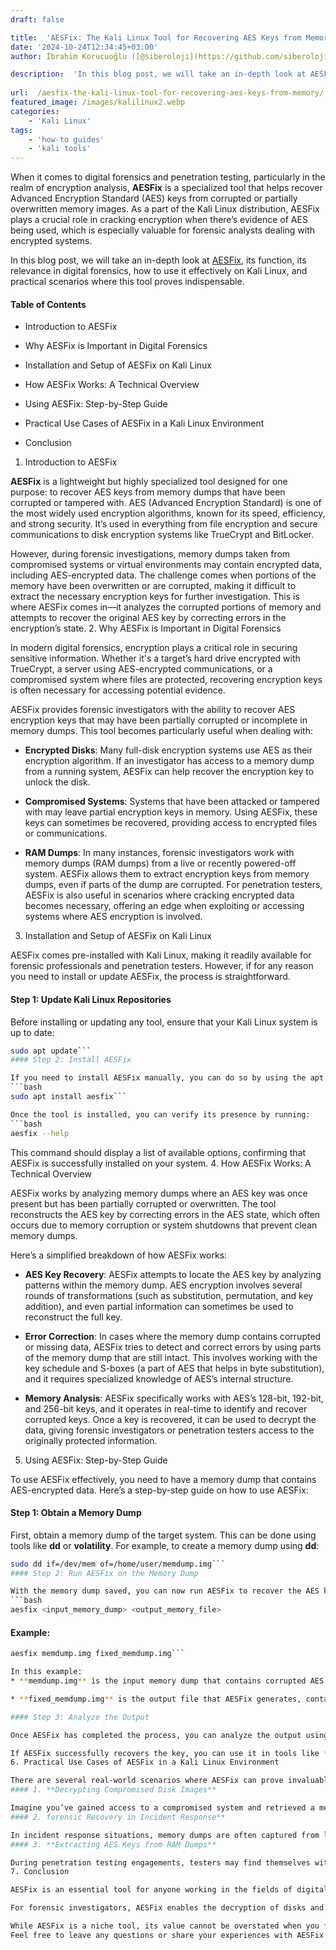 ```yaml
---
draft: false

title:  'AESFix: The Kali Linux Tool for Recovering AES Keys from Memory'
date: '2024-10-24T12:34:45+03:00'
author: İbrahim Korucuoğlu ([@siberoloji](https://github.com/siberoloji))

description:  'In this blog post, we will take an in-depth look at AESFix, its function, its relevance in digital forensics, how to use it effectively on Kali Linux, and practical scenarios where this tool proves indispensable.' 
 
url:  /aesfix-the-kali-linux-tool-for-recovering-aes-keys-from-memory/
featured_image: /images/kalilinux2.webp
categories:
    - 'Kali Linux'
tags:
    - 'how-to guides'
    - 'kali tools'
---
```

When it comes to digital forensics and penetration testing, particularly in the realm of encryption analysis, **AESFix** is a specialized tool that helps recover Advanced Encryption Standard (AES) keys from corrupted or partially overwritten memory images. As a part of the Kali Linux distribution, AESFix plays a crucial role in cracking encryption when there’s evidence of AES being used, which is especially valuable for forensic analysts dealing with encrypted systems.

In this blog post, we will take an in-depth look at <a href="https://citp.princeton.edu/our-work/memory/code/" target="_blank" rel="noopener" title="">AESFix</a>, its function, its relevance in digital forensics, how to use it effectively on Kali Linux, and practical scenarios where this tool proves indispensable.
#### Table of Contents
* Introduction to AESFix

* Why AESFix is Important in Digital Forensics

* Installation and Setup of AESFix on Kali Linux

* How AESFix Works: A Technical Overview

* Using AESFix: Step-by-Step Guide

* Practical Use Cases of AESFix in a Kali Linux Environment

* Conclusion

1. Introduction to AESFix

**AESFix** is a lightweight but highly specialized tool designed for one purpose: to recover AES keys from memory dumps that have been corrupted or tampered with. AES (Advanced Encryption Standard) is one of the most widely used encryption algorithms, known for its speed, efficiency, and strong security. It’s used in everything from file encryption and secure communications to disk encryption systems like TrueCrypt and BitLocker.

However, during forensic investigations, memory dumps taken from compromised systems or virtual environments may contain encrypted data, including AES-encrypted data. The challenge comes when portions of the memory have been overwritten or are corrupted, making it difficult to extract the necessary encryption keys for further investigation. This is where AESFix comes in—it analyzes the corrupted portions of memory and attempts to recover the original AES key by correcting errors in the encryption’s state.
2. Why AESFix is Important in Digital Forensics

In modern digital forensics, encryption plays a critical role in securing sensitive information. Whether it's a target’s hard drive encrypted with TrueCrypt, a server using AES-encrypted communications, or a compromised system where files are protected, recovering encryption keys is often necessary for accessing potential evidence.

AESFix provides forensic investigators with the ability to recover AES encryption keys that may have been partially corrupted or incomplete in memory dumps. This tool becomes particularly useful when dealing with:
* **Encrypted Disks**: Many full-disk encryption systems use AES as their encryption algorithm. If an investigator has access to a memory dump from a running system, AESFix can help recover the encryption key to unlock the disk.

* **Compromised Systems**: Systems that have been attacked or tampered with may leave partial encryption keys in memory. Using AESFix, these keys can sometimes be recovered, providing access to encrypted files or communications.

* **RAM Dumps**: In many instances, forensic investigators work with memory dumps (RAM dumps) from a live or recently powered-off system. AESFix allows them to extract encryption keys from memory dumps, even if parts of the dump are corrupted.
For penetration testers, AESFix is also useful in scenarios where cracking encrypted data becomes necessary, offering an edge when exploiting or accessing systems where AES encryption is involved.
3. Installation and Setup of AESFix on Kali Linux

AESFix comes pre-installed with Kali Linux, making it readily available for forensic professionals and penetration testers. However, if for any reason you need to install or update AESFix, the process is straightforward.
#### Step 1: Update Kali Linux Repositories

Before installing or updating any tool, ensure that your Kali Linux system is up to date:
```bash
sudo apt update```
#### Step 2: Install AESFix

If you need to install AESFix manually, you can do so by using the apt package manager:
```bash
sudo apt install aesfix```

Once the tool is installed, you can verify its presence by running:
```bash
aesfix --help
```

This command should display a list of available options, confirming that AESFix is successfully installed on your system.
4. How AESFix Works: A Technical Overview

AESFix works by analyzing memory dumps where an AES key was once present but has been partially corrupted or overwritten. The tool reconstructs the AES key by correcting errors in the AES state, which often occurs due to memory corruption or system shutdowns that prevent clean memory dumps.

Here’s a simplified breakdown of how AESFix works:
* **AES Key Recovery**: AESFix attempts to locate the AES key by analyzing patterns within the memory dump. AES encryption involves several rounds of transformations (such as substitution, permutation, and key addition), and even partial information can sometimes be used to reconstruct the full key.

* **Error Correction**: In cases where the memory dump contains corrupted or missing data, AESFix tries to detect and correct errors by using parts of the memory dump that are still intact. This involves working with the key schedule and S-boxes (a part of AES that helps in byte substitution), and it requires specialized knowledge of AES’s internal structure.

* **Memory Analysis**: AESFix specifically works with AES’s 128-bit, 192-bit, and 256-bit keys, and it operates in real-time to identify and recover corrupted keys.
Once a key is recovered, it can be used to decrypt the data, giving forensic investigators or penetration testers access to the originally protected information.
5. Using AESFix: Step-by-Step Guide

To use AESFix effectively, you need to have a memory dump that contains AES-encrypted data. Here’s a step-by-step guide on how to use AESFix:
#### Step 1: Obtain a Memory Dump

First, obtain a memory dump of the target system. This can be done using tools like **dd** or **volatility**. For example, to create a memory dump using **dd**:
```bash
sudo dd if=/dev/mem of=/home/user/memdump.img```
#### Step 2: Run AESFix on the Memory Dump

With the memory dump saved, you can now run AESFix to recover the AES key. The basic syntax for AESFix is:
```bash
aesfix <input_memory_dump> <output_memory_file>
```
#### Example:
```bash
aesfix memdump.img fixed_memdump.img```

In this example:
* **memdump.img** is the input memory dump that contains corrupted AES keys.

* **fixed_memdump.img** is the output file that AESFix generates, containing the corrected AES key.

#### Step 3: Analyze the Output

Once AESFix has completed the process, you can analyze the output using other tools (such as an AES decryption tool) to test whether the recovered key can decrypt the data.

If AESFix successfully recovers the key, you can use it in tools like **openssl** or **TrueCrypt** to decrypt the files or disk.
6. Practical Use Cases of AESFix in a Kali Linux Environment

There are several real-world scenarios where AESFix can prove invaluable:
#### 1. **Decrypting Compromised Disk Images**

Imagine you’ve gained access to a compromised system and retrieved a memory dump. The system is using full-disk encryption (FDE) with AES. By running AESFix on the memory dump, you may be able to recover the AES encryption key and decrypt the disk, allowing you to further investigate its contents.
#### 2. forensic Recovery in Incident Response**

In incident response situations, memory dumps are often captured from live systems for analysis. If the system in question has encrypted files (or even communications), AESFix can help recover encryption keys from corrupted dumps, facilitating faster analysis and recovery of important evidence.
#### 3. **Extracting AES Keys from RAM Dumps**

During penetration testing engagements, testers may find themselves with access to memory dumps from running applications or virtual machines. If these applications use AES to encrypt sensitive data, AESFix can be used to retrieve the AES key, potentially leading to further exploits or access to sensitive information.
7. Conclusion

AESFix is an essential tool for anyone working in the fields of digital forensics, penetration testing, or encryption analysis. Its ability to recover AES encryption keys from memory dumps makes it a powerful resource in cases where encryption stands between an investigator and critical evidence.

For forensic investigators, AESFix enables the decryption of disks and files that are otherwise inaccessible due to incomplete or corrupted memory data. For penetration testers, it adds an extra layer of capability when dealing with encrypted systems.

While AESFix is a niche tool, its value cannot be overstated when you find yourself in situations where recovering a corrupted AES key is the difference between success and failure in an investigation or test. Make sure to familiarize yourself with the tool and its usage to maximize its potential in your Kali Linux toolkit. You may want to look at our <a href="https://www.siberoloji.com/full-list-of-kali-linux-tools/" target="_blank" rel="noreferrer noopener">full list of Kali Linux Tools</a> page.
Feel free to leave any questions or share your experiences with AESFix in the comments below!
